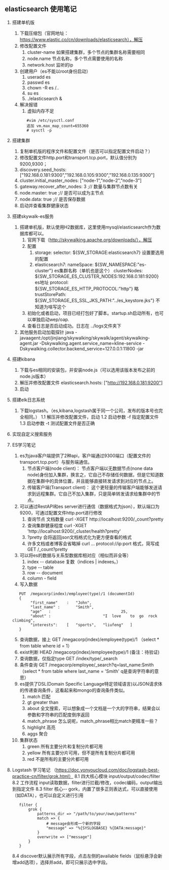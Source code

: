 ## elasticsearch 使用笔记
1. 搭建单机版
    1. 下载压缩包（官网地址：https://www.elastic.co/cn/downloads/elasticsearch），解压
    2. 修改配置文件
        1. cluster-name   如果搭建集群，多个节点的集群名称需要相同
        2. node.name   节点名称，多个节点需要使用的名称
        3. network.host  监听的ip
    3. 创建用户（es不能以root身份启动）
        1. useradd es
        2. passwd es
        3. chown -R es /..
        4. su es
        5. ./elasticsearch &
    4. 解决报错
        1. 虚拟内存不足
        ```text
           #vim /etc/sysctl.conf 
           追加 vm.max_map_count=655360
           # sysctl -p
        ```
2. 搭建集群
    1. 复制单机版的程序文件和配置文件（是否可以指定配置文件启动？）
    2. 修改配置文件http.port和transport.tcp.port，默认值分别为9200,9300；
    3. discovery.seed_hosts: ["192.168.0.181:9300","192.168.0.105:9300","192.168.0.135:9300"]
    4. cluster.initial_master_nodes: ["node-1","node-2","node-3"]
    5. gateway.recover_after_nodes: 3 ;// 数量与集群节点数有关
    6. node.master: true ;// 是否可以成为主节点
    7. node.data: true   ;// 是否保存数据
    8. 启动并查看集群健康状态

3. 搭建skywalk-es服务
    1. 搭建单机版，默认使用H2数据库，这里使用mysql/elasticsearch作为数据库都可以。
        1. 官网下载（http://skywalking.apache.org/downloads/），解压
        2. 配置
            1. storage:
                 selector: ${SW_STORAGE:elasticsearch7}   设置要选用的配置
            2. elasticsearch7:
                   nameSpace: ${SW_NAMESPACE:"es-cluster"}  es集群名称（单机也是这个）
                   clusterNodes: ${SW_STORAGE_ES_CLUSTER_NODES:192.168.0.181:9200}  es地址
                   protocol: ${SW_STORAGE_ES_HTTP_PROTOCOL:"http"} 略
                   trustStorePath: ${SW_STORAGE_ES_SSL_JKS_PATH:"../es_keystore.jks"} 不知道为啥写这个
        3. 初始化或者启动，项目已经打包好了脚本。startup.sh启动所有，也可以单独启动wep/oap.
        4. 查看日志是否启动成功。日志在 ../logs文件夹下
    2. 其他服务启动加载探针 java  -javaagent:/opt/jinjiang/skywalking/skywalk/agent/skywalking-agent.jar -Dskywalking.agent.service_name=kline-service -Dskywalking.collector.backend_service=127.0.0.1:11800  -jar
4. 搭建kibana
    1. 下载与es相同的安装包，并安装node.js（可以选用该版本发布之前的node.js版本）
    2. 解压并修改配置文件 elasticsearch.hosts: ["http://192.168.0.181:9200"]
    3. 启动

5. 搭建elk日志系统
    1. 下载logstash。（es,kibana,logstash属于同一个公司，发布的版本号也完全相同。）
        1.1 解压并修改配置文件，启动
        1.2 启动参数 -f 指定配置文件
        1.3 启动参数 -t 测试配置文件是否正确
    
6. 实现自定义搜索服务
7. ES学习笔记
    1. es为java客户端提供了2种api，客户端通过9300端口（配置文件的transport.tcp.port）与服务端通信。
        1. 节点客户端(node	client)： 节点客户端以无数据节点(none	data	node)身份加入集群，换言之，它自己不存储任何数据，但是它知道数据在集群中的具体位置，并且能够直接转发请求到对应的节点上。
        2. 传输客户端(Transport	client)： 这个更轻量的传输客户端能够发送请求到远程集群。它自己不加入集群，只是简单转发请求给集群中的节点。
    2. 可以通过RestAPI和es server进行通信（数据格式为json），默认端口为9200，可通过配置文件http.port进行修改
        1. 查询节点 文档数量 curl -XGET http://localhost:9200/_count?pretty
        2. 查询集群健康程度  curl -XGET 'http://localhost:9200/_cluster/health?pretty'
        3. ?pretty 会将返回json文档格式化为更方便查看的格式
        4. 许多文档或者博客会省略掉 curl ... protocol://ip:port 格式，简写成 GET /_count?pretty
    3. 可以将es的数据与关系型数据库相对应（相似而非全等）
        1. index -- database  复数（indices	|  indexes。）
        2. type  -- table
        3. row   -- document
        4. column - field
    4. 写入数据
    ```text
       PUT	/megacorp(index)/employee(type)/1 (documentId)
       {
       		"first_name"	:	"John",
       		"last_name"	:		"Smith",
       		"age"	:								25,
       		"about"	:						"I	love	to	go	rock	climbing",
       		"interests":	[	"sports",	"liufeng"	]
       }
    ```
    5. 查询数据，接上 GET /megacorp(index)/employee(type)/1  （select * from table where id = 1）
    6. exist判断     HEAD /megacorp(index)/employee(type)/1  (备注：待验证)
    7. 查询数据，仅指定type  GET	/index/type/_search
    8. 条件查询             GET	/megacorp/employee/_search?q=last_name:Smith（select * from table where last_name = 'Smith'  q是查询字符串的意思）
    9. es提供了DSL(Domain	Specific	Language特定领域语言)以JSON请求体的传递查询条件，这看起来和mongo的查询条件类似。
        1. match  匹配
        2. gt     greater than
        3. about  全文搜索，可以想象成一个文档是一个大的字符串，结果会以参数和字符串的匹配度倒序返回
        4. match_phrase   怎么说呢，match_phrase相比match更精准一些？
        5. highlight      高亮
        6. aggs   聚合
    10. 集群状态
    	1. green	 所有主要分片和复制分片都可用
    	2. yellow	 所有主要分片可用，但不是所有复制分片都可用
    	3. red	 不是所有的主要分片都可用
8. Logstash 学习笔记 （https://doc.yonyoucloud.com/doc/logstash-best-practice-cn/filter/grok.html）
    8.1 四大核心模块 input/output/codec/filter
    8.2 工作流程 input读取数据，filter进行拦截/修改，codec编码，output输出到指定文件
    8.3 filter 核心-- gork，内置了很多正则表达式，可以直接使用（如DATA），也可以自定义进行引用
    ```text
       filter {
           grok {
               patterns_dir => "/path/to/your/own/patterns"
               match => {
                   # message会形成一个新的字段
                   "message" => "%{SYSLOGBASE} %{DATA:message}"
               }
               overwrite => ["message"]
           }
       }
    ```
    8.4 discover默认展示所有字段，点击左侧的available fields（鼠标悬浮会新增add选项），选择并add，即可只展示选中字段。
    
    